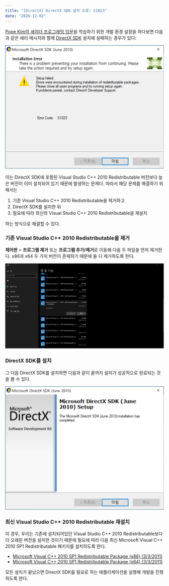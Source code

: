 ```yaml
---
title: "[DirectX] DirectX SDK 설치 오류: S1023"
date: "2020-12-02"
---
```


[DirectX SDK]: https://www.microsoft.com/en-us/download/confirmation.aspx?id=6812

[Pope Kim의 셰이더 프로그래밍 입문](https://sungkukpark.github.io/shader_programming_intro_1/)을 학습하기 위한 개발 환경 설정을 하다보면 다음과 같은 에러 메시지와 함께 [DirectX SDK] 설치에 실패하는 경우가 있다:

![installation_error_S1023](./fix_direct_x_installation_failure/installation_error_S1023.png)

이는 DirectX SDK에 포함된 Visual Studio C++ 2010 Redistributable 버전보다 높은 버전이 이미 설치되어 있기 때문에 발생하는 문제다. 따라서 해당 문제를 해결하기 위해서는

1. 기존 Visual Studio C++ 2010 Redistributable을 제거하고
1. DirectX SDK를 설치한 뒤
1. 필요에 따라 최신의 Visual Studio C++ 2010 Redistributable을 재설치

하는 방식으로 해결할 수 있다.

### 기존 Visual Studio C++ 2010 Redistributable을 제거

**제어판** > **프로그램 제거** 또는 **프로그램 추가/제거**로 이동해 다음 두 파일을 먼저 제거한다. x86과 x64 두 가지 버전이 존재하기 때문에 둘 다 제거하도록 한다.

![existing_visual_cpp_installation](./fix_direct_x_installation_failure/existing_visual_cpp_installation.png)

### DirectX SDK를 설치

그 다음 DirectX SDK를 설치하면 다음과 같이 끝까지 설치가 성공적으로 완료되는 것을 볼 수 있다.

![installation_success](./fix_direct_x_installation_failure/installation_success.png)

### 최신 Visual Studio C++ 2010 Redistributable 재설치

이 경우, 우리는 기존에 설치되어있던 Visual Studio C++ 2010 Redistributable보다 더 오래된 버전을 설치한 것이기 때문에 필요에 따라 다음 최신 Microsoft Visual C++ 2010 SP1 Redistributable 패키지를 설치하도록 한다.

- [Microsoft Visual C++ 2010 SP1 Redistributable Package (x86) (3/3/2011)](https://www.microsoft.com/en-us/download/details.aspx?id=8328)
- [Microsoft Visual C++ 2010 SP1 Redistributable Package (x64) (3/3/2011)](https://www.microsoft.com/en-us/download/details.aspx?id=13523)

모든 설치가 끝났으면 DirectX SDK를 필요로 하는 애플리케이션을 실행해 개발을 진행하도록 한다.
